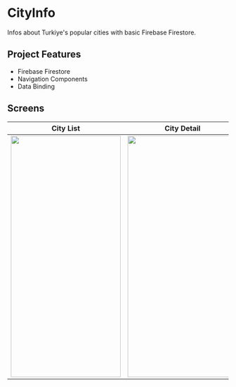 # CityInfo
Infos about Turkiye's popular cities with basic Firebase Firestore.

## Project Features
 - Firebase Firestore
 - Navigation Components
 - Data Binding

## Screens

| City List | City Detail | 
| ------- | -------- |
|<img src="https://github.com/meetOzan/CityInfo/assets/99891928/be4296cf-6ad8-4c60-8d30-5102925b0717" width="250" height="550"/>|<img src="https://github.com/meetOzan/CityInfo/assets/99891928/b4260082-93f3-49e1-9e49-84854236a8c5" width="250" height="550"/>|
